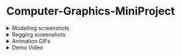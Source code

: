 # Computer-Graphics-MiniProject

<details>
  <summary>Modelling screenshots</summary>
<p>

![](Media/Images/Modelling%20screenshots/1.png) 
![](Media/Images/Modelling%20screenshots/2.png) 
![](Media/Images/Modelling%20screenshots/3.png) 
![](Media/Images/Modelling%20screenshots/4.png) 
![](Media/Images/Modelling%20screenshots/5.png) 
![](Media/Images/Modelling%20screenshots/6.png) 
![](Media/Images/Modelling%20screenshots/7.png) 
![](Media/Images/Modelling%20screenshots/8.png) 
![](Media/Images/Modelling%20screenshots/9.png) 
  
</p>
</details>



<details>
  <summary>Regging screenshots</summary>
  <p>
    
![](Media/Images/Rigging%20screenshots/1.PNG) 
![](Media/Images/Rigging%20screenshots/2.PNG) 
![](Media/Images/Rigging%20screenshots/3.PNG) 
![](Media/Images/Rigging%20screenshots/4.PNG) 
![](Media/Images/Rigging%20screenshots/5.PNG) 
  
 </p>
</details>


<details>
  <summary>Animation GIFs</summary>
<p> 
  
  |           Description               |                     GIF                   | 
  | :---------------------------------: | :---------------------------------------: |  
  |  Idle State Animation               | ![](Media/Images/Animation%20gifs/idle.gif)     |
  | Running State Animation             | ![](Media/Images/Animation%20gifs/running.gif)  |
  | Grouping Model Different Animations | ![](Media/Images/Animation%20gifs/grouping.gif) |

 </p>
</details>

<details>
  <summary>Demo Video</summary>
<p> 
    
https://user-images.githubusercontent.com/48657780/120937112-e249ff00-c70b-11eb-8a5e-93626cef86e9.mp4

 </p>
</details>
  

